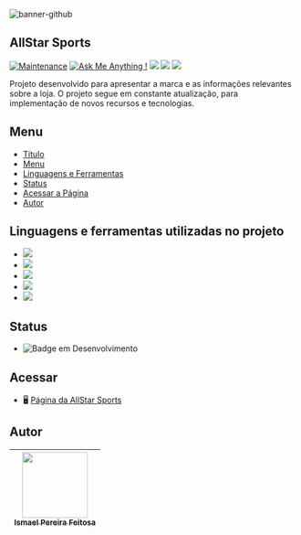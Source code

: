 ![banner-github](https://github.com/ismapereira/allstarsports/assets/159736684/d93d01b3-9654-475b-8026-677382d77c37)


## AllStar Sports

[![Maintenance](https://img.shields.io/badge/Atualizado%3F-Sim-green.svg)](https://GitHub.com/Naereen/StrapDown.js/graphs/commit-activity)
[![Ask Me Anything !](https://img.shields.io/badge/Pergunte%20-Qualquer_detalhe-1abc9c.svg)](https://GitHub.com/Naereen/ama)
<img src="https://badgen.net/github/commits/ismapereira/allstarsports">
<img src="https://badgen.net/github/last-commit/ismapereira/allstarsports">
<img src="https://badgen.net/github/watchers/ismapereira/allstarsports">

<p>Projeto desenvolvido para apresentar a marca e as informações relevantes sobre a loja. O projeto segue em constante atualização, para implementação de novos recursos e tecnologias.</p>

## Menu

- [Titulo](#AllStar-Sports)
- [Menu](#Menu)
- [Linguagens e Ferramentas](#Linguagens-e-ferramentas-utilizadas-no-projeto)
- [Status](#Status)
- [Acessar a Página](#Acessar)
- [Autor](#Autor)


## Linguagens e ferramentas utilizadas no projeto
- <img src="https://img.shields.io/badge/HTML5-E34F26?style=for-the-badge&logo=html5&logoColor=white">

- <img src="https://img.shields.io/badge/CSS3-1572B6?style=for-the-badge&logo=css3&logoColor=white">

- <img src="https://img.shields.io/badge/JavaScript-323330?style=for-the-badge&logo=javascript&logoColor=F7DF1E">

- <img src="https://img.shields.io/badge/VSCode-0078D4?style=for-the-badge&logo=visual%20studio%20code&logoColor=white">

- <img src="https://img.shields.io/badge/Adobe%20Photoshop-31A8FF?style=for-the-badge&logo=Adobe%20Photoshop&logoColor=black">

## Status 
- ![Badge em Desenvolvimento](http://img.shields.io/static/v1?label=STATUS&message=ATIVO%20E%20EM%20ATUALIZAÇÃO&color=GREEN&style=for-the-badge)

## Acessar
- 🖥 <a href="https://allstarsports.vercel.app/">Página da AllStar Sports</a>

## Autor

| [<img loading="lazy" src="https://avatars.githubusercontent.com/u/159736684?v=4" width=115><br><sub>Ismael Pereira Feitosa</sub>](https://github.com/ismapereira) |
|--|
